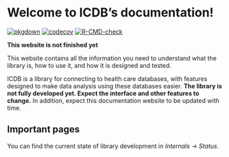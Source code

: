 # Welcome to ICDB’s documentation!

<!-- badges: start -->
[![pkgdown](https://github.com/jrs0/icdb/actions/workflows/pkgdown.yaml/badge.svg)](https://jrs0.github.io/icdb)
[![codecov](https://codecov.io/gh/jrs0/icdb/branch/main/graph/badge.svg?token=VXGD77WTZI)](https://codecov.io/gh/jrs0/icdb)
[![R-CMD-check](https://github.com/jrs0/icdb/actions/workflows/R-CMD-check.yaml/badge.svg)](https://github.com/jrs0/icdb/actions/workflows/R-CMD-check.yaml)
<!-- badges: end -->

**This website is not finished yet**

This website contains all the information you need to understand what
the library is, how to use it, and how it is designed and tested.

ICDB is a library for connecting to health care databases, with features
designed to make data analysis using these databases easier. **The
library is not fully developed yet. Expect the interface and other
features to change.** In addition, expect this documentation website to
be updated with time.

## Important pages

You can find the current state of library development in *Internals -> Status*.
